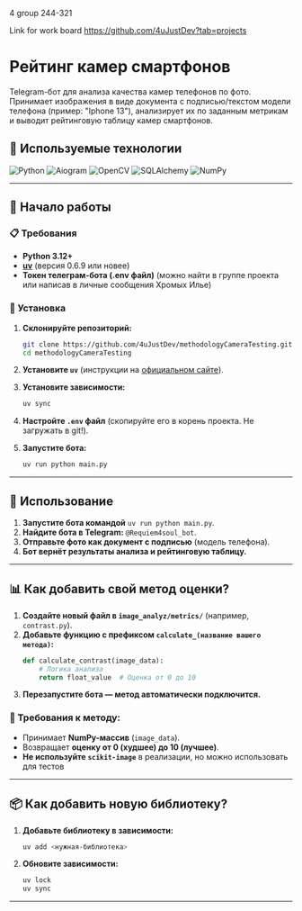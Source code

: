4 group 244-321

Link for work board
https://github.com/4uJustDev?tab=projects

# Рейтинг камер смартфонов

Telegram-бот для анализа качества камер телефонов по фото. Принимает изображения в виде документа с подписью/текстом модели телефона (пример: "Iphone 13"), анализирует их по заданным метрикам и выводит рейтинговую таблицу камер смартфонов.

## 🚀 Используемые технологии

![Python](https://img.shields.io/badge/Python-3776AB?style=for-the-badge&logo=python&logoColor=white)
![Aiogram](https://img.shields.io/badge/Aiogram-00ADEF?style=for-the-badge&logo=telegram&logoColor=white)
![OpenCV](https://img.shields.io/badge/OpenCV-5C3EE8?style=for-the-badge&logo=opencv&logoColor=white)
![SQLAlchemy](https://img.shields.io/badge/SQLAlchemy-FF4F4F?style=for-the-badge&logo=sqlite&logoColor=white)
![NumPy](https://img.shields.io/badge/NumPy-013243?style=for-the-badge&logo=numpy&logoColor=white)

---

## 📌 Начало работы

### 📋 Требования

- **Python 3.12+**
- [**uv**](https://docs.astral.sh/uv/#installation) (версия 0.6.9 или новее)
- **Токен телеграм-бота (.env файл)** (можно найти в группе проекта или написав в личные сообщения Хромых Илье)

### 🔧 Установка

1. **Склонируйте репозиторий:**
   ```sh
   git clone https://github.com/4uJustDev/methodologyCameraTesting.git
   cd methodologyCameraTesting
   ```

2. **Установите `uv`** (инструкции на [официальном сайте](https://docs.astral.sh/uv/#installation)).

3. **Установите зависимости:**
   ```sh
   uv sync
   ```

4. **Настройте `.env` файл** (скопируйте его в корень проекта. Не загружать в git!).

5. **Запустите бота:**
   ```sh
   uv run python main.py
   ```

---

## 📌 Использование

1. **Запустите бота командой** `uv run python main.py`.
2. **Найдите бота в Telegram:** `@Requiem4soul_bot`.
3. **Отправьте фото как документ с подписью** (модель телефона).
4. **Бот вернёт результаты анализа и рейтинговую таблицу.**

---

## 📊 Как добавить свой метод оценки?

1. **Создайте новый файл в `image_analyz/metrics/`** (например, `contrast.py`).
2. **Добавьте функцию с префиксом `calculate_(название вашего метода)`:**
   ```python
   def calculate_contrast(image_data):
       # Логика анализа
       return float_value  # Оценка от 0 до 10
   ```
3. **Перезапустите бота — метод автоматически подключится.**

### 🔹 Требования к методу:
- Принимает **NumPy-массив** (`image_data`).
- Возвращает **оценку от 0 (худшее) до 10 (лучшее)**.
- **Не используйте `scikit-image`** в реализации, но можно использовать для тестов

---

## 📦 Как добавить новую библиотеку?

1. **Добавьте библиотеку в зависимости:**
   ```sh
   uv add <нужная-библиотека>
   ```
2. **Обновите зависимости:**
   ```sh
   uv lock
   uv sync
   ```

---
